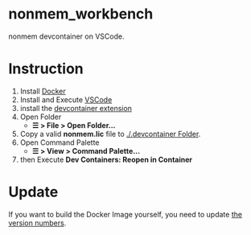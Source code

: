 # nonmem_workbench
nonmem devcontainer on VSCode.

# Instruction
1. Install [Docker](https://www.docker.com/get-started/)
1. Install and Execute [VSCode](https://code.visualstudio.com/)
1. install the [devcontainer extension](https://marketplace.visualstudio.com/items?itemName=ms-vscode-remote.remote-containers)
1. Open Folder
    - **☰ > File > Open Folder...**
1. Copy a valid **nonmem.lic** file to [./.devcontainer Folder](.devcontainer).
1. Open Command Palette
    - **☰ > View > Command Palette...**
1. then Execute **Dev Containers: Reopen in Container**

# Update
If you want to build the Docker Image yourself, you need to update [the version numbers](.devcontainer/docker-compose.yml#L6-L12).